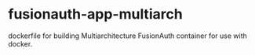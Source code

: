 # fusionauth-app-multiarch
 dockerfile for building Multiarchitecture FusionAuth container for use with docker.
